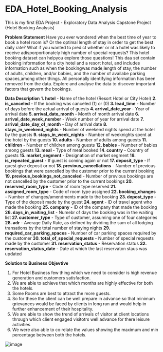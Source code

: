 # EDA_Hotel_Booking_Analysis

This is my first EDA Project - Exploratory Data Analysis Capstone Project (Hotel Booking Analysis)

**Problem Statement**
Have you ever wondered when the best time of year to book a hotel room is? Or the optimal length of stay in order to get the best daily rate? What if you wanted to predict whether or nt a hotel was likely to receive adisporportionately high number of special requests? This hotel booking dataset can helpyou explore those questions! This daa set contain booking information for a city hotel and a resort hotel, and includes information such as when the bookingwas made,length of stay, the number of adults, children, and/or babies, and the number of availabe parking spaces,among other things. All personally identifying information has been removed from the data. Explore and analyse the data to discover important factors that govern the bookings.

**Data Description**
**1. hotel** - Name of the hotel (Resort Hotel or City Hotel)
**2. is_canceled** - If the booking was canceled (1) or (0)
**3. lead_time** - Number of days before the actual arrival of guests
**4. arrival_date_year** - Year of arrival date
**5. arrival_date_month** - Month of month arrival date
**6. arrival_date_week_number** - Week number of year for arrival date
**7. arrival_date_day_of_month** - Day of arrival date
**8. stays_in_weekend_nights** - Number of weekend nights spend at the hotel by the guests
**9. stays_in_week_nights** - Number of weeknights spent at the hotel by the guests
**10. adults** - Number of adults among guests
**11. children** - Number of children among guests
**12. babies** - Number of babies among guests
**13. meal** - Type of meal booked
**14. country** - Country of guests
**15. market_segment** - Designation of market segment
**16. is_repeated_guest** - If guest is coming again or not
**17. deposit_type** - If guest give deposit or not
**18. previous_cancellations** - Number of previous bookings that were cancelled by the customer prior to the current booking
**19. previous_bookings_not_canceled** - Number of previous bookings are not cancelled by the customer prior to the current bookings
**20. reserved_room_type** - Code of room type reserved
**21. assigned_room_type** - Code of room type assigned
**22. booking_changes** - Number of changes/amendments made to the booking
**23. depost_type** - Type of the deposit made by the guest
**24. agent** - ID of travel agent who made the booking
**25. company** - ID of the company that made the booking
**26. days_in_waiting_list** - Numebr of days the booking was in the waiting list
**27. customer_type** - Type of customer, assuming one of four categories
**28. adr** - Average Daily Rate, as  defined by dividing the sum of all lodging transations by the total number of staying nights
**29. required_car_parking_spaces** - Number of car parking spaces required by the customer
**30. total_of_special_requests** - Number of special requests made by the customer
**31. reservation_status** - Reservation status
**32. reservation_status_date** - Date at which the last reservaton staus was updated

**Solution to Business Objevtive**
1. For Hotel Business few thing which we need to consider is high revenue generation and customers satisfaction.
2. We are able to achieve that which months are highly effective for both the hotels.
3. Some Rooms are best to attract the more guests.
4. So for these the client can be well prepare in advance so that minimum grievances would be faced by clients in long run and would help in further enhancement of their hospitality.
5. We are able to show the trend of arrivals of visitor at client locations through which client engaged visitotrs well advance for there leisure activities.
6. We were also able to co relate the values showing the maximum  and min percentage between both the hotels.

![image](https://github.com/Vipiz99/EDA_Hotel_Booking_Analysis/assets/122810417/ab82404f-446c-498a-814b-c3a9bbc8ed56)

